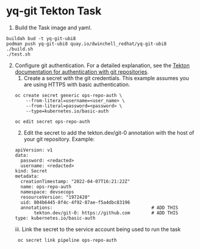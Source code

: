 # yq-git Tekton Task

1. Build the Task image and yaml.
```
buildah bud -t yq-git-ubi8
podman push yq-git-ubi8 quay.io/dwinchell_redhat/yq-git-ubi8
./build.sh
./test.sh
```

2. Configure git authentication. For a detailed explanation, see the [Tekton documentation for authentication with git repositories](https://tekton.dev/docs/pipelines/auth/).
   1. Create a secret with the git credentials. This example assumes you are using HTTPS with basic authentication.
    ```shell
    oc create secret generic ops-repo-auth \
        --from-literal=username=<user_name> \
        --from-literal=password=<password> \
        --type=kubernetes.io/basic-auth

    oc edit secret ops-repo-auth
    ```
   2. Edit the secret to add the tekton.dev/git-0 annotation with the host of your git repository.
   Example:
    ```
    apiVersion: v1
    data:
      password: <redacted>
      username: <redacted>
    kind: Secret
    metadata:
      creationTimestamp: "2022-04-07T16:21:22Z"
      name: ops-repo-auth
      namespace: devsecops
      resourceVersion: "1972420"
      uid: 804b6445-8f4c-4f92-87ae-f5a4dbc83196
      annotations:                                     # ADD THIS
           tekton.dev/git-0: https://github.com        # ADD THIS
    type: kubernetes.io/basic-auth
    ```
   iii. Link the secret to the service account being used to run the task
   ```shell
    oc secret link pipeline ops-repo-auth
    ```
